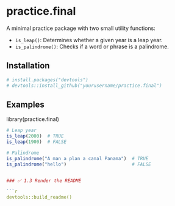 
# practice.final

A minimal practice package with two small utility functions:

- `is_leap()`: Determines whether a given year is a leap year.
- `is_palindrome()`: Checks if a word or phrase is a palindrome.

## Installation

``` r
# install.packages("devtools")
# devtools::install_github("yourusername/practice.final")
```

## Examples

library(practice.final)

``` r
# Leap year
is_leap(2000)  # TRUE
is_leap(1900)  # FALSE

# Palindrome
is_palindrome("A man a plan a canal Panama")  # TRUE
is_palindrome("hello")                        # FALSE


### ✅ 1.3 Render the README

```r
devtools::build_readme()
```
